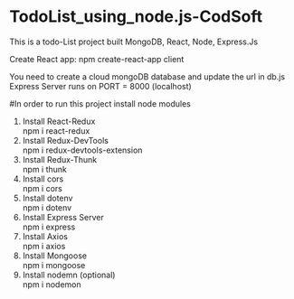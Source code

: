 # TodoList_using_node.js-CodSoft
This is a todo-List project built MongoDB, React, Node, Express.Js

Create React app:
npm create-react-app client

You need to create a cloud mongoDB database and update the url in db.js
Express Server runs on PORT = 8000 (localhost)

#In order to run this project install node modules 
1. Install React-Redux <br>
   npm i react-redux
2. Install Redux-DevTools <br>
   npm i redux-devtools-extension
3. Install Redux-Thunk <br>
   npm i thunk
4. Install cors <br>
   npm i cors
5. Install dotenv <br>
   npm i dotenv
6. Install Express Server <br>
   npm i express
7. Install Axios <br>
   npm i axios
8. Install Mongoose <br>
   npm i mongoose
9. Install nodemn (optional) <br>
   npm i nodemon
